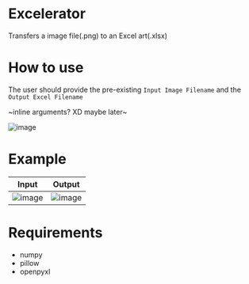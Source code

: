 # Excelerator
Transfers a image file(.png) to an Excel art(.xlsx)

# How to use
The user should provide the pre-existing ```Input Image Filename``` and the ```Output Excel Filename```

~inline arguments? XD maybe later~


![image](https://user-images.githubusercontent.com/48399106/128846379-71c9563d-9fd0-4f40-9cf5-6e2b44ca9019.png)

# Example
| Input            |  Output |
:-------------------------:|:-------------------------:
![image](https://user-images.githubusercontent.com/48399106/128843011-e127d8c6-6ccf-46c5-a5ef-aac0f424daa8.png) | ![image](https://user-images.githubusercontent.com/48399106/128843088-552b536a-2dc5-48c2-ac4d-ef6c474f2a6d.png)



# Requirements
* numpy
* pillow
* openpyxl
